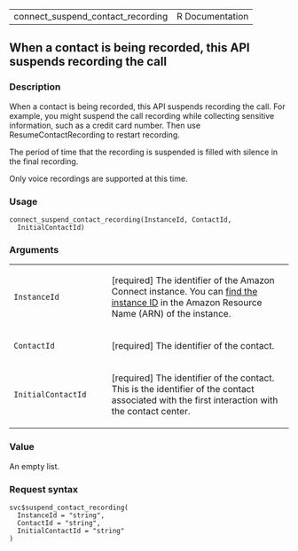 <table style="width: 100%;">
<tbody>
<tr class="odd">
<td>connect_suspend_contact_recording</td>
<td style="text-align: right;">R Documentation</td>
</tr>
</tbody>
</table>

## When a contact is being recorded, this API suspends recording the call

### Description

When a contact is being recorded, this API suspends recording the call.
For example, you might suspend the call recording while collecting
sensitive information, such as a credit card number. Then use
ResumeContactRecording to restart recording.

The period of time that the recording is suspended is filled with
silence in the final recording.

Only voice recordings are supported at this time.

### Usage

    connect_suspend_contact_recording(InstanceId, ContactId,
      InitialContactId)

### Arguments

<table>
<colgroup>
<col style="width: 35%" />
<col style="width: 65%" />
</colgroup>
<tbody>
<tr class="odd">
<td><code
id="connect_suspend_contact_recording_:_InstanceId">InstanceId</code></td>
<td><p>[required] The identifier of the Amazon Connect instance. You can
<a
href="https://docs.aws.amazon.com/connect/latest/adminguide/find-instance-arn.html">find
the instance ID</a> in the Amazon Resource Name (ARN) of the
instance.</p></td>
</tr>
<tr class="even">
<td><code
id="connect_suspend_contact_recording_:_ContactId">ContactId</code></td>
<td><p>[required] The identifier of the contact.</p></td>
</tr>
<tr class="odd">
<td><code
id="connect_suspend_contact_recording_:_InitialContactId">InitialContactId</code></td>
<td><p>[required] The identifier of the contact. This is the identifier
of the contact associated with the first interaction with the contact
center.</p></td>
</tr>
</tbody>
</table>

### Value

An empty list.

### Request syntax

    svc$suspend_contact_recording(
      InstanceId = "string",
      ContactId = "string",
      InitialContactId = "string"
    )
